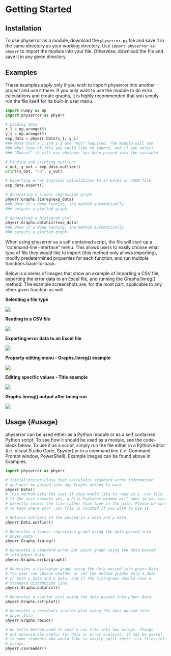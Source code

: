 <!-- physerror documentation master file, created by
sphinx-quickstart on Tue Apr  2 12:58:06 2024.
You can adapt this file completely to your liking, but it should at least
contain the root `toctree` directive. -->

# Getting Started

## Installation

To use physerror as a module, download the `physerror.py` file and save it in the same directory as your working directory. Use
`import physerror as phyerr` to import the module into your file. Otherwise, download the file and save it in any given directory.

## Examples<a name="examples"></a>

These examples apply only if you wish to import physerror into another project and use it there. If you only want to use the module
to do error calculations and create graphs, it is highly recommended that you simply run the file itself for its built-in user menu.

```python
import numpy as np
import physerror as phyerr

# Loading data
x_1 = np.arange(5)
y_1 = np.arange(5)
exp_data = phyerr.Data(x_1, y_1)
### Note that x_1 and y_1 are *not* required. The module will ask
### what type of file you would like to import, and if you select
### "Manual" it will use whatever has been passed into the variable

# Finding and printing outliers
x_out, y_out = exp_data.outlier()
print(x_out, "\n", y_out)

# Exporting error analysis calculations to an Excel or JSON file
exp_data.export()

# Generating a linear regression graph
phyerr.Graphs.linreg(exp_data)
### Once it's done running, the method automatically
### outputs a plotted graph

# Generating a histogram plot
phyerr.Graphs.datahist(exp_data)
### Once it's done running, the method automatically
### outputs a plotted graph
```

When using physerror as a self contained script, the file will start up a “command-line-interface” menu. This allows
users to easily choose what type of file they would like to import (this method only allows importing), modify predetermined
properties for each function, and run multiple functions back-to-back.

Below is a series of images that show an example of importing a CSV file, exporting the error data to an Excel file, and running
the Graphs.linreg() method. The example screenshots are, for the most part, applicable to any other given function as well.

**Selecting a file type**

![](https://i.ibb.co/RNKyLf6/file-select.png)

**Reading in a CSV file**

![](https://i.ibb.co/TMDSjrj/csv-read.png)

**Exporting error data to an Excel file**

![](https://i.ibb.co/B32GMGs/excel-export.png)

**Property editing menu - Graphs.linreg() example**

![](https://i.ibb.co/xgY3WvS/prop-edit-linreg.png)

**Editing specific values - Title example**

![](https://i.ibb.co/ThhKKxq/prop-edit-gen.png)

**Graphs.linreg() output after being run**

![](https://i.ibb.co/DfJ9Y8j/linreg-example.png)

## Usage {#usage}

physerror can be used either as a Python module or as a self contained Python script. To see how it should
be used as a module, see the code-block below. To use it as a script, simply run the file either in a Python
editor (i.e. Visual Studio Code, Spyder) or in a command line (i.e. Command Prompt window, PowerShell). Example
images can be found above in Examples.

```python
import physerror as phyerr

# Initialization class that calculates standard error information
# and must be passed into any Graphs method to work
phyerr.Data()
# This method asks the user if they would like to read in a .csv file
# If the user answers yes, a File Explorer window will open so you can
# directly select the file rather than type in the path. Please be sure
# to know where your .csv file is located if you wish to use it.

# Returns outliers in the passed-in x data and y data
phyerr.Data.outlier()

# Generates a linear regression graph using the data passed into
# phyer.Data
phyerr.Graphs.linreg()

# Generates a standard error bar point graph using the data passed
# into phyer.Data
phyerr.Graphs.errbargraph()

# Generates a histogram graph using the data passed into phyer.Data
# The user can choose whether or not the method graphs only x_data
# or both x_data and y_data, and if the histograms should have a
# standard distrbution line
phyerr.Graphs.datahist()

# Generates a scatter plot using the data passed into phyer.Data
phyerr.Graphs.sctrplot()

# Generates a residuals scatter plot using the data passed into
# phyer.Data
phyerr.Graphs.resid()

# An extra method used to read a csv file into two arrays. Though
# not necessarily useful for data or error analysis, it may be useful
# to some students who would like to easily split their .csv files into
# arrays.
phyerr.csvreader()
```
